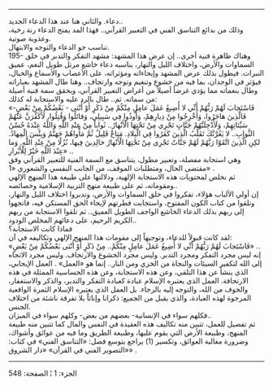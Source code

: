 ------------------------------------------------------------------------

دعاء. والثاني هنا عند هذا الدعاء الجديد..  
وذلك من بدائع التناسق الفني في التعبير القرآني.. فهذا المد يمنح الدعاء
رنة رخية، وعذوبة صوتية.  
تناسب جو الدعاء والتوجه والابتهال.  
195- وهناك ظاهرة فنية أخرى.. إن عرض هذا المشهد: مشهد التفكر والتدبر في
خلق السماوات والأرض، واختلاف الليل والنهار، يناسبه دعاء خاشع مرتل طويل
النغم، عميق النبرات. فيطول بذلك عرض المشهد وإيحاءاته ومؤثراته، على
الأعصاب والأسماع والخيال، فيؤثر في الوجدان، بما فيه من خشوع وتنغيم وتوجه
وارتجاف.. وهنا طال المشهد بعباراته وطال بنغماته مما يؤدي غرضاً أصيلاً من
أغراض التعبير القرآني، ويحقق سمة فنية أصيلة من سماته. ثم.. طال بالرد
عليه والاستجابة له كذلك:  
«فَاسْتَجابَ لَهُمْ رَبُّهُمْ أَنِّي لا أُضِيعُ عَمَلَ عامِلٍ مِنْكُمْ مِنْ ذَكَرٍ أَوْ أُنْثى - بَعْضُكُمْ مِنْ
بَعْضٍ- فَالَّذِينَ هاجَرُوا، وَأُخْرِجُوا مِنْ دِيارِهِمْ، وَأُوذُوا فِي سَبِيلِي، وَقاتَلُوا وَقُتِلُوا،
لَأُكَفِّرَنَّ عَنْهُمْ سَيِّئاتِهِمْ، وَلَأُدْخِلَنَّهُمْ جَنَّاتٍ تَجْرِي مِنْ تَحْتِهَا الْأَنْهارُ.. ثَواباً مِنْ عِنْدِ
اللَّهِ وَاللَّهُ عِنْدَهُ حُسْنُ الثَّوابِ.. لا يَغُرَّنَّكَ تَقَلُّبُ الَّذِينَ كَفَرُوا فِي الْبِلادِ. مَتاعٌ
قَلِيلٌ ثُمَّ مَأْواهُمْ جَهَنَّمُ وَبِئْسَ الْمِهادُ. لكِنِ الَّذِينَ اتَّقَوْا رَبَّهُمْ لَهُمْ جَنَّاتٌ تَجْرِي مِنْ
تَحْتِهَا الْأَنْهارُ خالِدِينَ فِيها، نُزُلًا مِنْ عِنْدِ اللَّهِ. وَما عِنْدَ اللَّهِ خَيْرٌ لِلْأَبْرارِ»
..  
وهي استجابة مفصلة، وتعبير مطول، يتناسق مع السمة الفنية للتعبير القرآني
وفق مقتضى الحال، ومتطلبات الموقف، من الجانب النفسي والشعوري «1» .  
ثم نخلص لمحتويات هذه الاستجابة الإلهية، ودلالتها على طبيعة هذا المنهج
الإلهي ومقوماته، ثم على طبيعة منهج التربية الإسلامية وخصائصه..  
إن أولي الألباب هؤلاء، تفكروا في خلق السماوات والأرض، وتدبروا اختلاف
الليل والنهار، وتلقوا من كتاب الكون المفتوح، واستجابت فطرتهم لإيحاء الحق
المستكن فيه، فاتجهوا إلى ربهم بذلك الدعاء الخاشع الواجف الطويل العميق..
ثم تلقوا الاستجابة من ربهم الكريم الرحيم، على دعائهم المخلص الودود..  
فماذا كانت الاستجابة؟  
لقد كانت قبولاً للدعاء، وتوجيهاً إلى مقومات هذا المنهج الإلهي وتكاليفه في
آن:  
«فَاسْتَجابَ لَهُمْ رَبُّهُمْ أَنِّي لا أُضِيعُ عَمَلَ عامِلٍ مِنْكُمْ.. مِنْ ذَكَرٍ أَوْ أُنْثى بَعْضُكُمْ مِنْ
بَعْضٍ» ..  
إنه ليس مجرد التفكر ومجرد التدبر. وليس مجرد الخشوع والارتجاف. وليس مجرد
الاتجاه إلى الله لتكفير السيئات والنجاة من الخزي ومن النار.. إنما هو
«العمل» . العمل الإيجابي، الذي ينشأ عن هذا التلقي، وعن هذه الاستجابة،
وعن هذه الحساسية الممثلة في هذه الارتجافة. العمل الذي يعتبره الإسلام
عبادة كعبادة التفكر والتدبر، والذكر والاستغفار، والخوف من الله، والتوجه
إليه بالرجاء. بل العمل الذي يعتبره الإسلام الثمرة الواقعية المرجوة لهذه
العبادة، والذي يقبل من الجميع: ذكرانا وإناثاً بلا تفرقة ناشئة من اختلاف
الجنس.  
فكلهم سواء في الإنسانية- بعضهم من بعض- وكلهم سواء في الميزان..  
ثم تفصيل للعمل، تتبين منه تكاليف هذه العقيدة في النفس والمال كما تتبين
منه طبيعة المنهج، وطبيعة الأرض التي يقوم عليها، وطبيعة الطريق وما فيه من
عوائق وأشواك، وضرورة مغالبة العوائق، وتكسير (1) يراجع بتوسع فصل:
«التناسق الفني» في كتاب: «التصوير الفني في القرآن» «دار الشروق» .

------------------------------------------------------------------------

الجزء: 1 ¦ الصفحة: 548
